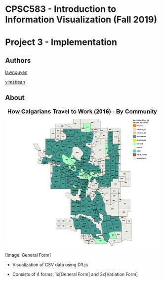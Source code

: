 # CPSC583 - Introduction to Information Visualization (Fall 2019)
# Project 3 - Implementation

## Authors

[lawnguyen](https://github.com/lawnguyen)

[yimsbean](https://github.com/yimsbean)

## About

![](general.png)

[Image: General Form]

- Visualization of CSV data using D3.js

- Consists of 4 forms, 1x[General Form] and 3x[Variation Form]
